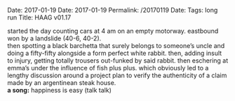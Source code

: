 Date: 2017-01-19
Date: 2017-01-19
Permalink: /20170119
Date: 
Tags: long run
Title: HAAG v01.17
  
started the day counting cars at 4 am on an empty motorway. eastbound won by a landslide (40-6, 40-2).  
then spotting a black barchetta that surely belongs to someone’s uncle and doing a fifty-fifty alongside a form perfect white rabbit. then, adding insult to injury, getting totally trousers out-funked by said rabbit. then eschering at emma’s under the influence of fish plus plus. which obviously led to a lengthy discussion around a project plan to verify the authenticity of a claim made by an argentinean steak house.  
**a song:** happiness is easy (talk talk)